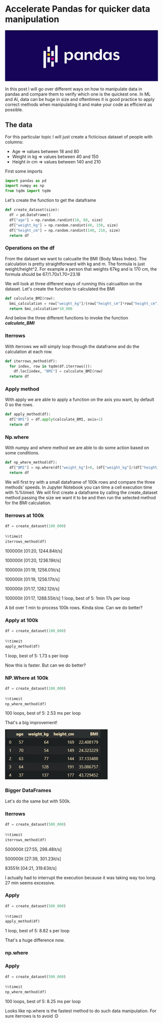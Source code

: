 # Accelerate Pandas for quicker data manipulation

![Pandas](/images/Pandas_logo.jpg)

In this post I will go over different ways on how to manipulate data in pandas and compare them to verify which one is the quickest one.
In ML and AI, data can be huge in size and oftentimes it is good practice to apply correct methods when manipulating it and make your code as efficient as possible.

## The data

For this particular topic I will just create a ficticious dataset of people with columns:

- Age => values between 18 and 80
- Weight in kg => values between 40 and 150
- Height in cm => values between 140 and 210

First some imports

```python
import pandas as pd
import numpy as np
from tqdm import tqdm
```

Let's create the function to get the dataframe

```python
def create_dataset(size):
  df = pd.DataFrame()
  df["age"] = np.random.randint(18, 80, size)
  df["weight_kg"] = np.random.randint(40, 150, size)
  df["height_cm"] = np.random.randint(140, 210, size)
  return df
```

### Operations on the df

From the dataset we want to calcualte the BMI (Body Mass Index). The calculation is pretty straightforward with kg and m. The formula is just weight/height^2.
For example a person that weights 67kg and is 170 cm, the formula should be 67/1.70x1.70=23.18

We will look at three different ways of running this calcualtion on the dataset. 
Let's create the function to calculated the BMI

```python
def calculate_BMI(row):
  bmi_calculation = row["weight_kg"]/(row["height_cm"]*row["height_cm"])
  return bmi_calculation*10_000
```

And below the three different functions to invoke the function ***calculate_BMI***

### Iterrows
With iterrows we will simply loop through the dataframe and do the calculation at each row. 
```python
def iterrows_method(df):
  for index, row in tqdm(df.iterrows()):
    df.loc[index, "BMI"] = calculate_BMI(row)
  return df
```
### Apply method
With apply we are able to apply a function on the axis you want, by default 0 so the rows. 
```python
def apply_method(df):
  df["BMI"] = df.apply(calculate_BMI, axis=1)
  return df
```
### Np.where
With numpy and where method we are able to do some action based on some conditions.
```python
def np_where_method(df):
  df["BMI"] = np.where(df["weight_kg"]>0, (df["weight_kg"]/(df["height_cm"]*df["height_cm"]))*10_000, 0)
  return df
```

We will first try with a small dataframe of 100k rows and compare the three methods' speeds. 
In Jupyter Notebook you can time a cell execution time with %%timeit. 
We will first create a dataframe by calling the create_dataset method passing the size we want it to be and then run the selected method for the BMI calculation.

### Iterrows at 100k

```python
df = create_dataset(100_000)

%%timeit
iterrows_method(df)
```
100000it [01:20, 1244.84it/s]

100000it [01:20, 1236.19it/s]

100000it [01:19, 1256.01it/s]

100000it [01:19, 1256.17it/s]

100000it [01:17, 1282.12it/s]

100000it [01:17, 1288.55it/s]
1 loop, best of 5: 1min 17s per loop

A bit over 1 min to process 100k rows. Kinda slow. Can we do better?

### Apply at 100k

```python
df = create_dataset(100_000)

%%timeit
apply_method(df)
```
1 loop, best of 5: 1.73 s per loop

Now this is faster. But can we do better?

### NP.Where at 100k

```python
df = create_dataset(100_000)

%%timeit
np_where_method(df)
```
100 loops, best of 5: 2.53 ms per loop

That's a big improvement! 

![DataFrame](/images/BMI_Example.PNG)

### Bigger DataFrames

Let's do the same but with 500k. 

### Iterrows

```python
df = create_dataset(500_000)

%%timeit
iterrows_method(df)
```
500000it [27:55, 298.48it/s]

500000it [27:39, 301.23it/s]

83551it [04:21, 319.63it/s]

I actually had to interrupt the execution because it was taking way too long. 27 min seems excessive. 

### Apply 
```python
df = create_dataset(500_000)

%%timeit
apply_method(df)

```
1 loop, best of 5: 8.82 s per loop

That's a huge difference now.

### np.where

### Apply 
```python
df = create_dataset(500_000)

%%timeit
np_where_method(df)
```
100 loops, best of 5: 8.25 ms per loop

Looks like np.where is the fastest method to do such data manipulation. For sure iterrows is to avoid :D 



